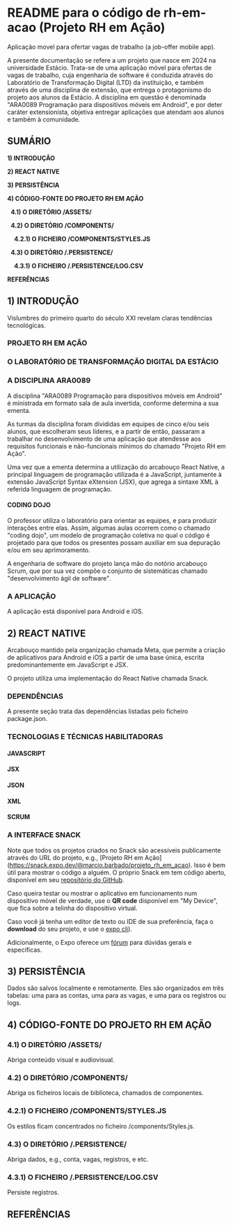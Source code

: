 # README para o c&oacute;digo de rh-em-acao (Projeto RH em A&ccedil;&atilde;o)
Aplica&ccedil;&atilde;o movel para ofertar vagas de trabalho (a job-offer mobile app).

A presente documentação se refere a um projeto que nasce em 2024 na universidade Estácio. Trata-se de uma aplicação móvel para ofertas de vagas de trabalho, cuja engenharia de software é conduzida através do Laboratório de Transformação Digital (LTD) da instituição, e também através de uma disciplina de extensão, que entrega o protagonismo do projeto aos alunos da Estácio. A disciplina em questão é denominada "ARA0089 Programação para dispositivos móveis em Android", e por deter caráter extensionista, objetiva entregar aplicações que atendam aos alunos e também à comunidade.

## SUMÁRIO

**1) INTRODUÇÃO**

**2) REACT NATIVE**

**3) PERSIST&Ecirc;NCIA**

**4) CÓDIGO-FONTE DO PROJETO RH EM AÇÃO**

&nbsp;&nbsp;**4.1) O DIRET&Oacute;RIO /ASSETS/**

&nbsp;&nbsp;**4.2) O DIRET&Oacute;RIO /COMPONENTS/**

&nbsp;&nbsp;&nbsp;&nbsp;**4.2.1) O FICHEIRO /COMPONENTS/STYLES.JS**

&nbsp;&nbsp;**4.3) O DIRET&Oacute;RIO /.PERSISTENCE/**

&nbsp;&nbsp;&nbsp;&nbsp;**4.3.1) O FICHEIRO /.PERSISTENCE/LOG.CSV**

**REFER&Ecirc;NCIAS**

## 1) INTRODUÇÃO

Vislumbres do primeiro quarto do século XXI revelam claras tendências tecnológicas.

### PROJETO RH EM AÇÃO

### O LABORATÓRIO DE TRANSFORMAÇÃO DIGITAL DA ESTÁCIO

### A DISCIPLINA ARA0089

A disciplina "ARA0089 Programação para dispositivos móveis em Android" é ministrada em formato sala de aula invertida, conforme determina a sua ementa.

As turmas da disciplina foram divididas em equipes de cinco e/ou seis alunos, que escolheram seus líderes, e a partir de então, passaram a trabalhar no desenvolvimento de uma aplicação que atendesse aos requisitos funcionais e não-funcionais mínimos do chamado "Projeto RH em Ação".

Uma vez que a ementa determina a utilização do arcabouço React Native, a principal linguagem de programação utilizada é a JavaScript, juntamente à extensão JavaScript Syntax eXtension (JSX), que agrega a sintaxe XML à referida linguagem de programação.

#### CODING DOJO

O professor utiliza o laboratório para orientar as equipes, e para produzir interações entre elas. Assim, algumas aulas ocorrem como o chamado "coding dojo", um modelo de programação coletiva no qual o código é projetado para que todos os presentes possam auxiliar em sua depuração e/ou em seu aprimoramento.

A engenharia de software do projeto lança mão do notório arcabouço Scrum, que por sua vez compõe o conjunto de sistemáticas chamado "desenvolvimento ágil de software".

### A APLICAÇÃO

A aplicação está disponível para Android e iOS.

## 2) REACT NATIVE

Arcabouço mantido pela organização chamada Meta, que permite a criação de aplicativos para Android e iOS a partir de uma base única, escrita predominantemente em JavaScript e JSX.

O projeto utiliza uma implementação do React Native chamada Snack.


### DEPENDÊNCIAS

A presente seção trata das dependências listadas pelo ficheiro package.json. 


### TECNOLOGIAS E TÉCNICAS HABILITADORAS

#### JAVASCRIPT

#### JSX

#### JSON

#### XML

#### SCRUM

### A INTERFACE SNACK

Note que todos os projetos criados no Snack são acessíveis publicamente através do URL do projeto, e.g., [Projeto RH em Ação] (https://snack.expo.dev/@marcio.barbado/projeto_rh_em_acao). Isso é bem útil para mostrar o código a alguém. O próprio Snack em tem código aberto, disponível em seu [repositório do GitHub](https://github.com/expo/snack).

Caso queira testar ou mostrar o aplicativo em funcionamento num dispositivo móvel de verdade, use o **QR code** disponível em "My Device", que fica sobre a telinha do dispositivo virtual.

Caso você já tenha um editor de texto ou IDE de sua preferência, faça o **download** do seu projeto, e use o [expo cli](https://docs.expo.dev/get-started/installation/#expo-cli)).

Adicionalmente, o Expo oferece um [fórum](https://forums.expo.dev/c/expo-dev-tools/61) para dúvidas gerais e específicas. 

## 3) PERSIST&Ecirc;NCIA

Dados são salvos localmente e remotamente. Eles são organizados em três tabelas: uma para as contas, uma para as vagas, e uma para os registros ou logs.

## 4) CÓDIGO-FONTE DO PROJETO RH EM AÇÃO

### 4.1) O DIRET&Oacute;RIO /ASSETS/

Abriga conteúdo visual e audiovisual.

### 4.2) O DIRET&Oacute;RIO /COMPONENTS/

Abriga os ficheiros locais de biblioteca, chamados de componentes.

### 4.2.1) O FICHEIRO /COMPONENTS/STYLES.JS

Os estilos ficam concentrados no ficheiro /components/Styles.js.

### 4.3) O DIRET&Oacute;RIO /.PERSISTENCE/

Abriga dados, e.g., conta, vagas, registros, e etc.

### 4.3.1) O FICHEIRO /.PERSISTENCE/LOG.CSV

Persiste registros.

## REFER&Ecirc;NCIAS 

